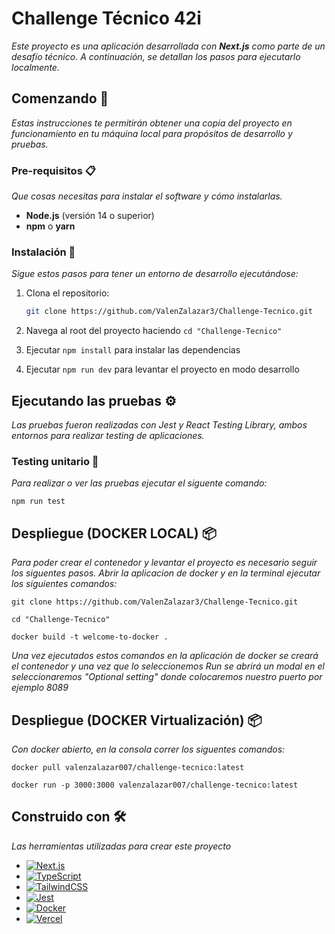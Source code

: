 # Challenge Técnico 42i

_Este proyecto es una aplicación desarrollada con **Next.js** como parte de un desafío técnico. A continuación, se detallan los pasos para ejecutarlo localmente._

## Comenzando 🚀

_Estas instrucciones te permitirán obtener una copia del proyecto en funcionamiento en tu máquina local para propósitos de desarrollo y pruebas._

### Pre-requisitos 📋

_Que cosas necesitas para instalar el software y cómo instalarlas._

- **Node.js** (versión 14 o superior)
- **npm** o **yarn**

### Instalación 🔧

_Sigue estos pasos para tener un entorno de desarrollo ejecutándose:_

1. Clona el repositorio:

   ```bash
   git clone https://github.com/ValenZalazar3/Challenge-Tecnico.git

   ```

2. Navega al root del proyecto haciendo `cd "Challenge-Tecnico"`
3. Ejecutar `npm install` para instalar las dependencias
4. Ejecutar `npm run dev` para levantar el proyecto en modo desarrollo

## Ejecutando las pruebas ⚙️

_Las pruebas fueron realizadas con Jest y React Testing Library, ambos entornos para realizar testing de aplicaciones._

### Testing unitario 🔩

_Para realizar o ver las pruebas ejecutar el siguente comando:_

```
npm run test
```

## Despliegue (DOCKER LOCAL) 📦

_Para poder crear el contenedor y levantar el proyecto es necesario seguir los siguentes pasos. Abrir la aplicacion de docker y en la terminal ejecutar los siguientes comandos:_

```
git clone https://github.com/ValenZalazar3/Challenge-Tecnico.git
```

```
cd "Challenge-Tecnico"
```

```
docker build -t welcome-to-docker .
```

_Una vez ejecutados estos comandos en la aplicación de docker se creará el contenedor y una vez que lo seleccionemos Run se abrirá un modal en el seleccionaremos "Optional setting" donde colocaremos nuestro puerto por ejemplo 8089_

## Despliegue (DOCKER Virtualización) 📦

_Con docker abierto, en la consola correr los siguentes comandos:_

```
docker pull valenzalazar007/challenge-tecnico:latest
```

```
docker run -p 3000:3000 valenzalazar007/challenge-tecnico:latest
```

## Construido con 🛠️

_Las herramientas utilizadas para crear este proyecto_

- [![Next.js](https://img.shields.io/badge/Next.js-black?logo=next.js&logoColor=white)](https://nextjs.org/)
- [![TypeScript](https://img.shields.io/badge/TypeScript-3178C6?logo=typescript&logoColor=fff)](https://www.typescriptlang.org/)
- [![TailwindCSS](https://img.shields.io/badge/Tailwind%20CSS-%2338B2AC.svg?logo=tailwind-css&logoColor=white)](https://tailwindcss.com/)
- [![Jest](https://img.shields.io/badge/Jest-C21325?logo=jest&logoColor=fff)](https://jestjs.io/)
- [![Docker](https://img.shields.io/badge/Docker-2496ED?logo=docker&logoColor=fff)](https://www.docker.com/)
- [![Vercel](https://img.shields.io/badge/Vercel-%23000000.svg?logo=vercel&logoColor=white)](https://vercel.com/home)
